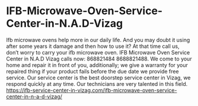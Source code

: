 # IFB-Microwave-Oven-Service-Center-in-N.A.D-Vizag
 Ifb microwave ovens help more in our daily life. And you may doubt it using after some years it damage and then how to use it? At that time call us, don’t worry to carry your ifb microwave oven. IFB Microwave Oven Service Center in N.A.D Vizag calls now: 868821484 8688821488. We come to your home and repair it in front of you, additionally; we give a warranty for your repaired thing if your product fails before the due date we provide free service. Our service center is the best doorstep service center in Vizag, we respond quickly at any time. Our technicians are very talented in this field. https://ifb-service-center-in-vizag.com/ifb-microwave-oven-service-center-in-n-a-d-vizag/
